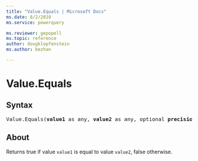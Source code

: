 ```yaml
---
title: "Value.Equals | Microsoft Docs"
ms.date: 8/2/2019
ms.service: powerquery

ms.reviewer: gepopell
ms.topic: reference
author: dougklopfenstein
ms.author: bezhan

---
```

# Value.Equals

## Syntax

<pre>
Value.Equals(<b>value1</b> as any, <b>value2</b> as any, optional <b>precision</b> as nullable number) as logical
</pre>
  
## About  
Returns true if value `value1` is equal to value `value2`, false otherwise.
